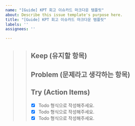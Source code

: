 ```yaml
---
name: "[Guide] KPT 회고 이슈카드 마크다운 템플릿"
about: Describe this issue template's purpose here.
title: "[Guide] KPT 회고 이슈카드 마크다운 템플릿"
labels: ''
assignees: ''

---
```


> > ## Keep (유지할 항목)
> > ## Problem (문제라고 생각하는 항목)
> > ## Try (Action Items)
> > 
> > * [x]   Todo 형식으로 작성해주세요.
> > * [x]   Todo 형식으로 작성해주세요.
> > * [x]   Todo 형식으로 작성해주세요.
